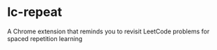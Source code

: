 # lc-repeat
A Chrome extension that reminds you to revisit LeetCode problems for spaced repetition learning
